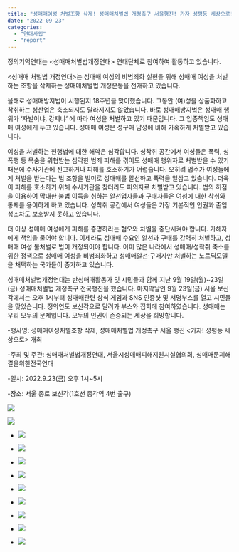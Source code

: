 ```yaml
---
title: "성매매여성 처벌조항 삭제! 성매매처벌법 개정촉구 서울행진! 가자 성평등 세상으로!"
date: "2022-09-23"
categories: 
  - "연대사업"
  - "report"
---
```


정의기억연대는 <성매매처벌법개정연대> 연대단체로 참여하여 활동하고 있습니다.

<성매매 처벌법 개정연대>는 성매매 여성의 비범죄화 실현을 위해 성매매 여성을 처벌하는 조항을 삭제하는 성매매처벌법 개정운동을 전개하고 있습니다. 

올해로 성매매방지법이 시행된지 18주년을 맞이했습니다. 그동안 (여)성을 상품화하고 착취하는 성산업은 축소되지도 달라지지도 않았습니다. 바로 성매매방지법은 성매매 행위가 ‘자발이냐, 강제냐’ 에 따라 여성을 처벌하고 있기 때문입니다. 그 입증책임도 성매매 여성에게 두고 있습니다. 성매매 여성은 성구매 남성에 비해 가혹하게 처벌받고 있습니다. 

여성을 처벌하는 현행법에 대한 해악은 심각합니다. 성착취 공간에서 여성들은 폭력, 성폭행 등 목숨을 위협받는 심각한 범죄 피해를 겪어도 성매매 행위자로 처벌받을 수 있기 때문에 수사기관에 신고하거나 피해를 호소하기가 어렵습니다. 오히려 업주가 여성들에게 처벌을 받는다는 법 조항을 빌미로 성매매를 알선하고 폭력을 일삼고 있습니다. 더욱이 피해를 호소하기 위해 수사기관을 찾더라도 피의자로 처벌받고 있습니다. 법의 허점을 이용하여 막대한 불법 이득을 취하는 알선업자들과 구매자들은 여성에 대한 착취와 통제를 용이하게 하고 있습니다. 성착취 공간에서 여성들은 가장 기본적인 인권과 존엄성조차도 보호받지 못하고 있습니다.

더 이상 성매매 여성에게 피해를 증명하라는 혐오와 차별을 중단시켜야 합니다. 가해자에게 책임을 물어야 합니다. 이제라도 성매매 수요인 알선과 구매를 강력히 처벌하고, 성매매 여성 불처벌로 법이 개정되어야 합니다. 이미 많은 나라에서 성매매/성착취 축소를 위한 정책으로 성매매 여성을 비범죄화하고 성매매알선·구매자만 처벌하는 노르딕모델을 채택하는 국가들이 증가하고 있습니다.

성매매처벌법개정연대는 반성매매활동가 및 시민들과 함께 지난 9월 19일(월)~23일(금) 성매매처벌법 개정촉구 전국행진을 했습니다. 마지막날인 9월 23일(금) 서울 보신각에서는 오후 1시부터 성매매관련 상식 게임과 SNS 인증샷 및 서명부스를 열고 시민들을 맞았습니다. 정의연도 보신각으로 달려가 부스와 집회에 참여하였습니다. 성매매는 우리 모두의 문제입니다. 모두의 인권이 존중되는 세상을 희망합니다.

\-행사명: 성매매여성처벌조항 삭제, 성매매처벌법 개정촉구 서울 행진 <가자! 성평등 세상으로> 개최

\-주최 및 주관: 성매매처벌법개정연대, 서울시성매매피해지원시설협의회, 성매매문제해결을위한전국연대

\-일시: 2022.9.23(금) 오후 1시~5시

\-장소: 서울 종로 보신각(1호선 종각역 4번 출구)

![](https://womenandwar.net/kr/wp-content/uploads/2022/09/image-1-1024x1024.png)

![](https://womenandwar.net/kr/wp-content/uploads/2022/09/image-2-651x1024.png)

- ![](https://womenandwar.net/kr/wp-content/uploads/2022/09/photo_2022-09-23_13-41-03-2-1024x577.jpg)
    
- ![](https://womenandwar.net/kr/wp-content/uploads/2022/09/photo_2022-09-26_15-20-26-1024x577.jpg)
    
- ![](https://womenandwar.net/kr/wp-content/uploads/2022/09/photo_2022-09-23_13-41-04-1024x577.jpg)
    
- ![](https://womenandwar.net/kr/wp-content/uploads/2022/09/photo_2022-09-23_13-41-03-1024x577.jpg)
    
- ![](https://womenandwar.net/kr/wp-content/uploads/2022/09/photo_2022-09-23_13-50-45-577x1024.jpg)
    
- ![](https://womenandwar.net/kr/wp-content/uploads/2022/09/photo_2022-09-23_13-50-44-577x1024.jpg)
    
- ![](https://womenandwar.net/kr/wp-content/uploads/2022/09/photo_2022-09-23_13-45-34-1024x577.jpg)
    
- ![](https://womenandwar.net/kr/wp-content/uploads/2022/09/photo_2022-09-23_15-24-31-1024x577.jpg)
    
- ![](https://womenandwar.net/kr/wp-content/uploads/2022/09/photo_2022-09-26_15-18-07-1024x577.jpg)
